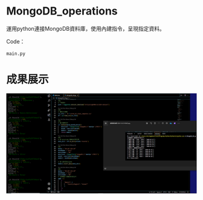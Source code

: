 # MongoDB_operations

運用python連接MongoDB資料庫，使用內建指令，呈現指定資料。

Code：
```bash=
main.py
```

# 成果展示
![圖片描述](photo/result.png)